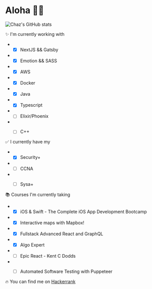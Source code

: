 # Aloha 🤙🏽

  ![Chaz's GitHub stats](https://github-readme-stats-ashen-two.vercel.app/api?username=chazkondo&&count_private=true&&theme=dark&&hide=contribs)

✨ I'm currently working with
- - [x] NextJS && Gatsby
- - [x] Emotion && SASS
- - [x] AWS
- - [x] Docker
- - [x] Java
- - [x] Typescript 
- - [ ] Elixir/Phoenix
- - [ ] C++  
  

✅ I currently have my 
- - [x] Security+
- - [ ] CCNA
- - [ ] Sysa+
  
  
📚 Courses I'm currently taking
- - [x] iOS & Swift - The Complete iOS App Development Bootcamp
- - [x] Interactive maps with Mapbox!
- - [x] Fullstack Advanced React and GraphQL
- - [x] Algo Expert
- - [ ] Epic React - Kent C Dodds
- - [ ] Automated  Software Testing with Puppeteer  


🔥 You can find me on [Hackerrank](https://www.hackerrank.com/chazkondo?hr_r=1)

